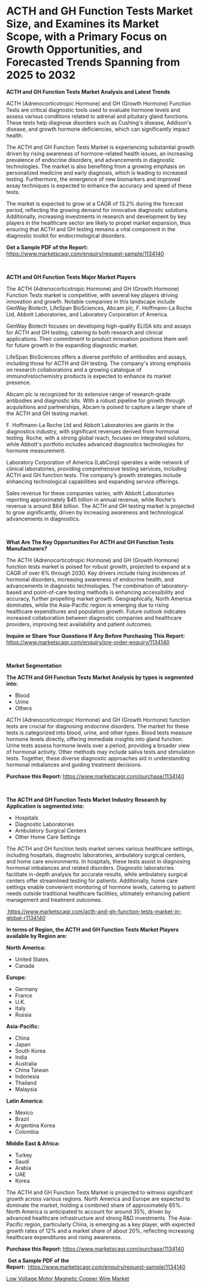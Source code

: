 <p><h1>ACTH and GH Function Tests Market Size, and Examines its Market Scope, with a Primary Focus on Growth Opportunities, and Forecasted Trends Spanning from 2025 to 2032</h1></p><p><strong>ACTH and GH Function Tests Market Analysis and Latest Trends</strong></p>
<p><p>ACTH (Adrenocorticotropic Hormone) and GH (Growth Hormone) Function Tests are critical diagnostic tools used to evaluate hormone levels and assess various conditions related to adrenal and pituitary gland functions. These tests help diagnose disorders such as Cushing's disease, Addison's disease, and growth hormone deficiencies, which can significantly impact health.</p><p>The ACTH and GH Function Tests Market is experiencing substantial growth driven by rising awareness of hormone-related health issues, an increasing prevalence of endocrine disorders, and advancements in diagnostic technologies. The market is also benefiting from a growing emphasis on personalized medicine and early diagnosis, which is leading to increased testing. Furthermore, the emergence of new biomarkers and improved assay techniques is expected to enhance the accuracy and speed of these tests.</p><p>The market is expected to grow at a CAGR of 13.2% during the forecast period, reflecting the growing demand for innovative diagnostic solutions. Additionally, increasing investments in research and development by key players in the healthcare sector are likely to propel market expansion, thus ensuring that ACTH and GH testing remains a vital component in the diagnostic toolkit for endocrinological disorders.</p></p>
<p><strong>Get a Sample PDF of the Report:&nbsp;</strong> <a href="https://www.marketscagr.com/enquiry/request-sample/1134140?utm_campaign=2461&utm_medium=2&utm_source=Github&utm_content=ia&utm_term=25032025&utm_id=acth-and-gh-function-tests">https://www.marketscagr.com/enquiry/request-sample/1134140</a></p>
<p>&nbsp;</p>
<p><strong>ACTH and GH Function Tests Major Market Players</strong></p>
<p><p>The ACTH (Adrenocorticotropic Hormone) and GH (Growth Hormone) Function Tests market is competitive, with several key players driving innovation and growth. Notable companies in this landscape include GenWay Biotech, LifeSpan BioSciences, Abcam plc, F. Hoffmann-La Roche Ltd, Abbott Laboratories, and Laboratory Corporation of America.</p><p>GenWay Biotech focuses on developing high-quality ELISA kits and assays for ACTH and GH testing, catering to both research and clinical applications. Their commitment to product innovation positions them well for future growth in the expanding diagnostic market.</p><p>LifeSpan BioSciences offers a diverse portfolio of antibodies and assays, including those for ACTH and GH testing. The company's strong emphasis on research collaborations and a growing catalogue of immunohistochemistry products is expected to enhance its market presence.</p><p>Abcam plc is recognized for its extensive range of research-grade antibodies and diagnostic kits. With a robust pipeline for growth through acquisitions and partnerships, Abcam is poised to capture a larger share of the ACTH and GH testing market.</p><p>F. Hoffmann-La Roche Ltd and Abbott Laboratories are giants in the diagnostics industry, with significant revenues derived from hormonal testing. Roche, with a strong global reach, focuses on integrated solutions, while Abbott's portfolio includes advanced diagnostics technologies for hormone measurement.</p><p>Laboratory Corporation of America (LabCorp) operates a wide network of clinical laboratories, providing comprehensive testing services, including ACTH and GH function tests. The company’s growth strategies include enhancing technological capabilities and expanding service offerings.</p><p>Sales revenue for these companies varies, with Abbott Laboratories reporting approximately $45 billion in annual revenue, while Roche's revenue is around $64 billion. The ACTH and GH testing market is projected to grow significantly, driven by increasing awareness and technological advancements in diagnostics.</p></p>
<p>&nbsp;</p>
<p><strong>What Are The Key Opportunities For ACTH and GH Function Tests Manufacturers?</strong></p>
<p><p>The ACTH (Adrenocorticotropic Hormone) and GH (Growth Hormone) function tests market is poised for robust growth, projected to expand at a CAGR of over 6% through 2030. Key drivers include rising incidences of hormonal disorders, increasing awareness of endocrine health, and advancements in diagnostic technologies. The combination of laboratory-based and point-of-care testing methods is enhancing accessibility and accuracy, further propelling market growth. Geographically, North America dominates, while the Asia-Pacific region is emerging due to rising healthcare expenditures and population growth. Future outlook indicates increased collaboration between diagnostic companies and healthcare providers, improving test availability and patient outcomes.</p></p>
<p><strong>Inquire or Share Your Questions If Any Before Purchasing This Report:</strong> <a href="https://www.marketscagr.com/enquiry/pre-order-enquiry/1134140?utm_campaign=2461&utm_medium=2&utm_source=Github&utm_content=ia&utm_term=25032025&utm_id=acth-and-gh-function-tests">https://www.marketscagr.com/enquiry/pre-order-enquiry/1134140</a></p>
<p>&nbsp;</p>
<p><strong>Market Segmentation</strong></p>
<p><strong>The ACTH and GH Function Tests Market Analysis by types is segmented into:</strong></p>
<p><ul><li>Blood</li><li>Urine</li><li>Others</li></ul></p>
<p><p>ACTH (Adrenocorticotropic Hormone) and GH (Growth Hormone) function tests are crucial for diagnosing endocrine disorders. The market for these tests is categorized into blood, urine, and other types. Blood tests measure hormone levels directly, offering immediate insights into gland function. Urine tests assess hormone levels over a period, providing a broader view of hormonal activity. Other methods may include saliva tests and stimulation tests. Together, these diverse diagnostic approaches aid in understanding hormonal imbalances and guiding treatment decisions.</p></p>
<p><strong>Purchase this Report:&nbsp;</strong><a href="https://www.marketscagr.com/purchase/1134140?utm_campaign=2461&utm_medium=2&utm_source=Github&utm_content=ia&utm_term=25032025&utm_id=acth-and-gh-function-tests">https://www.marketscagr.com/purchase/1134140</a></p>
<p>&nbsp;</p>
<p><strong>The ACTH and GH Function Tests Market Industry Research by Application is segmented into:</strong></p>
<p><ul><li>Hospitals</li><li>Diagnostic Laboratories</li><li>Ambulatory Surgical Centers</li><li>Other Home Care Settings</li></ul></p>
<p><p>The ACTH and GH function tests market serves various healthcare settings, including hospitals, diagnostic laboratories, ambulatory surgical centers, and home care environments. In hospitals, these tests assist in diagnosing hormonal imbalances and related disorders. Diagnostic laboratories facilitate in-depth analysis for accurate results, while ambulatory surgical centers offer streamlined testing for patients. Additionally, home care settings enable convenient monitoring of hormone levels, catering to patient needs outside traditional healthcare facilities, ultimately enhancing patient management and treatment outcomes.</p></p>
<p><a href="https://www.marketscagr.com/acth-and-gh-function-tests-market-in-global-r1134140?utm_campaign=2461&utm_medium=2&utm_source=Github&utm_content=ia&utm_term=25032025&utm_id=acth-and-gh-function-tests">&nbsp;https://www.marketscagr.com/acth-and-gh-function-tests-market-in-global-r1134140</a></p>
<p><strong>In terms of Region, the ACTH and GH Function Tests Market Players available by Region are:</strong></p>
<p>
    <p> <strong> North America: </strong>
        <ul>
            <li>United States</li>
            <li>Canada</li>
        </ul>
        </p> 
    <p> <strong> Europe: </strong>
        <ul>
            <li>Germany</li>
            <li>France</li>
            <li>U.K.</li>
            <li>Italy</li>
            <li>Russia</li>
        </ul>
        </p> 
    <p> <strong> Asia-Pacific: </strong>
        <ul>
            <li>China</li>
            <li>Japan</li>
            <li>South Korea</li>
            <li>India</li>
            <li>Australia</li>
            <li>China Taiwan</li>
            <li>Indonesia</li>
            <li>Thailand</li>
            <li>Malaysia</li>
        </ul>
        </p> 
    <p> <strong> Latin America: </strong>
        <ul>
            <li>Mexico</li>
            <li>Brazil</li>
            <li>Argentina Korea</li>
            <li>Colombia</li>
        </ul>
        </p> 
    <p> <strong> Middle East & Africa: </strong>
        <ul>
            <li>Turkey</li>
            <li>Saudi</li>
            <li>Arabia</li>
            <li>UAE</li>
            <li>Korea</li>
        </ul>
    </p>
    </p>
<p><p>The ACTH and GH Function Tests Market is projected to witness significant growth across various regions. North America and Europe are expected to dominate the market, holding a combined share of approximately 65%. North America is anticipated to account for around 35%, driven by advanced healthcare infrastructure and strong R&D investments. The Asia-Pacific region, particularly China, is emerging as a key player, with expected growth rates of 12% and a market share of about 20%, reflecting increasing healthcare expenditures and rising awareness.</p></p>
<p><strong>Purchase this Report: </strong><a href="https://www.marketscagr.com/purchase/1134140?utm_campaign=2461&utm_medium=2&utm_source=Github&utm_content=ia&utm_term=25032025&utm_id=acth-and-gh-function-tests">https://www.marketscagr.com/purchase/1134140</a></p>
<p>&nbsp;<strong>Get a Sample PDF of the Report:&nbsp;&nbsp;</strong><a href="https://www.marketscagr.com/enquiry/request-sample/1134140?utm_campaign=2461&utm_medium=2&utm_source=Github&utm_content=ia&utm_term=25032025&utm_id=acth-and-gh-function-tests">https://www.marketscagr.com/enquiry/request-sample/1134140</a></p>
<p><strong></strong></p>
<p><p><a href="https://github.com/techerghalim/Market-Research-Report-List-1/blob/main/low-voltage-motor-magnetic-copper-wire-market.md?utm_campaign=2461&utm_medium=2&utm_source=Github&utm_content=ia&utm_term=25032025&utm_id=acth-and-gh-function-tests">Low Voltage Motor Magnetic Copper Wire Market</a></p></p>